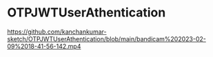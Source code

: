 # OTPJWTUserAthentication
https://github.com/kanchankumar-sketch/OTPJWTUserAthentication/blob/main/bandicam%202023-02-09%2018-41-56-142.mp4
